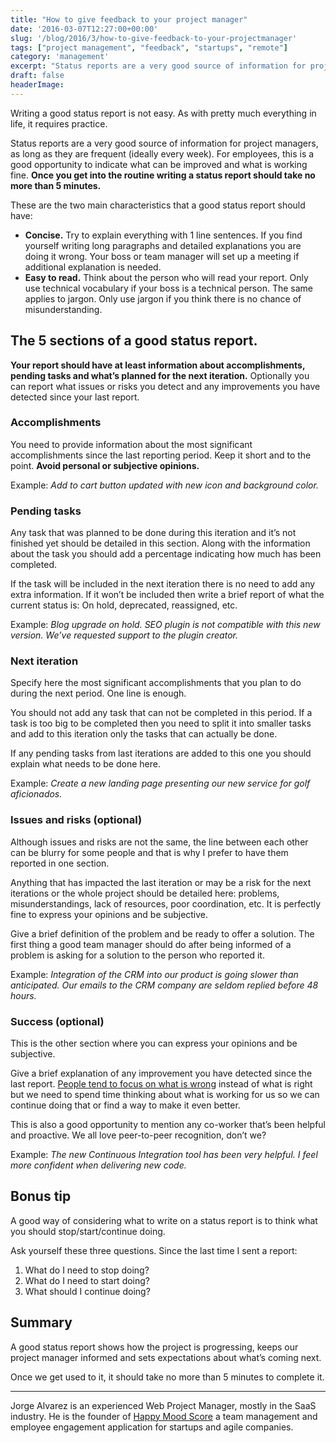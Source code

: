 ```yaml
---
title: "How to give feedback to your project manager"
date: '2016-03-07T12:27:00+00:00'
slug: '/blog/2016/3/how-to-give-feedback-to-your-projectmanager'
tags: ["project management", "feedback", "startups", "remote"]
category: 'management'
excerpt: "Status reports are a very good source of information for project managers, as long as they are frequent (ideally every week). For employees, this is a good opportunity to indicate what can be improved and what is working fine. Once you get into the routine writing a status report should take no more than 5 minutes."
draft: false
headerImage: 
---
```

Writing a good status report is not easy. As with pretty much everything in life, it requires practice.

Status reports are a very good source of information for project managers, as long as they are frequent (ideally every week). For employees, this is a good opportunity to indicate what can be improved and what is working fine. **Once you get into the routine writing a status report should take no more than 5 minutes.**

These are the two main characteristics that a good status report should have:

- **Concise.** Try to explain everything with 1 line sentences. If you find yourself writing long paragraphs and detailed explanations you are doing it wrong. Your boss or team manager will set up a meeting if additional explanation is needed.
- **Easy to read.** Think about the person who will read your report. Only use technical vocabulary if your boss is a technical person. The same applies to jargon. Only use jargon if you think there is no chance of misunderstanding.

## The 5 sections of a good status report.

**Your report should have at least information about accomplishments, pending tasks and what’s planned for the next iteration.** Optionally you can report what issues or risks you detect and any improvements you have detected since your last report.

### Accomplishments

You need to provide information about the most significant accomplishments since the last reporting period. Keep it short and to the point. **Avoid personal or subjective opinions.**

Example: _Add to cart button updated with new icon and background color._

### Pending tasks

Any task that was planned to be done during this iteration and it’s not finished yet should be detailed in this section. Along with the information about the task you should add a percentage indicating how much has been completed.

If the task will be included in the next iteration there is no need to add any extra information. If it won’t be included then write a brief report of what the current status is: On hold, deprecated, reassigned, etc.

Example: _Blog upgrade on hold. SEO plugin is not compatible with this new version. We’ve requested support to the plugin creator._

### Next iteration

Specify here the most significant accomplishments that you plan to do during the next period. One line is enough.

You should not add any task that can not be completed in this period. If a task is too big to be completed then you need to split it into smaller tasks and add to this iteration only the tasks that can actually be done.

If any pending tasks from last iterations are added to this one you should explain what needs to be done here.

Example: _Create a new landing page presenting our new service for golf aficionados._

### Issues and risks (optional)

Although issues and risks are not the same, the line between each other can be blurry for some people and that is why I prefer to have them reported in one section.

Anything that has impacted the last iteration or may be a risk for the next iterations or the whole project should be detailed here: problems, misunderstandings, lack of resources, poor coordination, etc. It is perfectly fine to express your opinions and be subjective.

Give a brief definition of the problem and be ready to offer a solution. The first thing a good team manager should do after being informed of a problem is asking for a solution to the person who reported it.

Example: _Integration of the CRM into our product is going slower than anticipated. Our emails to the CRM company are seldom replied before 48 hours._

### Success (optional)

This is the other section where you can express your opinions and be subjective.

Give a brief explanation of any improvement you have detected since the last report. [People tend to focus on what is wrong](http://www.nytimes.com/2012/03/24/your-money/why-people-remember-negative-events-more-than-positive-ones.html?_r=0) instead of what is right but we need to spend time thinking about what is working for us so we can continue doing that or find a way to make it even better.

This is also a good opportunity to mention any co-worker that’s been helpful and proactive. We all love peer-to-peer recognition, don’t we?

Example: _The new Continuous Integration tool has been very helpful. I feel more confident when delivering new code._

## Bonus tip

A good way of considering what to write on a status report is to think what you should stop/start/continue doing.

Ask yourself these three questions. Since the last time I sent a report:

1. What do I need to stop doing?
2. What do I need to start doing?
3. What should I continue doing?

## Summary

A good status report shows how the project is progressing, keeps our project manager informed and sets expectations about what’s coming next.

Once we get used to it, it should take no more than 5 minutes to complete it.

-----

Jorge Alvarez is an experienced Web Project Manager, mostly in the SaaS industry. He is the founder of [Happy Mood Score](https://blog.happymoodscore.com/how-to-write-a-status-report-to-your-project-manager-d1188b8cc2fe?utm_source=medium&utm_medium=footer&utm_campaign=status-report#.bax331cji) a team management and employee engagement application for startups and agile companies.

